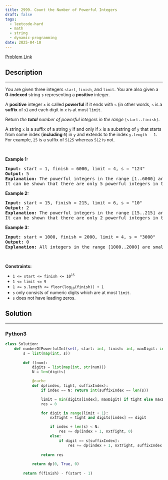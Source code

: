 ```yaml
---
title: 2999. Count the Number of Powerful Integers
draft: false
tags: 
  - leetcode-hard
  - math
  - string
  - dynamic-programming
date: 2025-04-10
---
```


[Problem Link](https://leetcode.com/problems/count-the-number-of-powerful-integers/)

## Description

---
<p>You are given three integers <code>start</code>, <code>finish</code>, and <code>limit</code>. You are also given a <strong>0-indexed</strong> string <code>s</code> representing a <strong>positive</strong> integer.</p>

<p>A <strong>positive</strong> integer <code>x</code> is called <strong>powerful</strong> if it ends with <code>s</code> (in other words, <code>s</code> is a <strong>suffix</strong> of <code>x</code>) and each digit in <code>x</code> is at most <code>limit</code>.</p>

<p>Return <em>the <strong>total</strong> number of powerful integers in the range</em> <code>[start..finish]</code>.</p>

<p>A string <code>x</code> is a suffix of a string <code>y</code> if and only if <code>x</code> is a substring of <code>y</code> that starts from some index (<strong>including </strong><code>0</code>) in <code>y</code> and extends to the index <code>y.length - 1</code>. For example, <code>25</code> is a suffix of <code>5125</code> whereas <code>512</code> is not.</p>

<p>&nbsp;</p>
<p><strong class="example">Example 1:</strong></p>

<pre>
<strong>Input:</strong> start = 1, finish = 6000, limit = 4, s = &quot;124&quot;
<strong>Output:</strong> 5
<strong>Explanation:</strong> The powerful integers in the range [1..6000] are 124, 1124, 2124, 3124, and, 4124. All these integers have each digit &lt;= 4, and &quot;124&quot; as a suffix. Note that 5124 is not a powerful integer because the first digit is 5 which is greater than 4.
It can be shown that there are only 5 powerful integers in this range.
</pre>

<p><strong class="example">Example 2:</strong></p>

<pre>
<strong>Input:</strong> start = 15, finish = 215, limit = 6, s = &quot;10&quot;
<strong>Output:</strong> 2
<strong>Explanation:</strong> The powerful integers in the range [15..215] are 110 and 210. All these integers have each digit &lt;= 6, and &quot;10&quot; as a suffix.
It can be shown that there are only 2 powerful integers in this range.
</pre>

<p><strong class="example">Example 3:</strong></p>

<pre>
<strong>Input:</strong> start = 1000, finish = 2000, limit = 4, s = &quot;3000&quot;
<strong>Output:</strong> 0
<strong>Explanation:</strong> All integers in the range [1000..2000] are smaller than 3000, hence &quot;3000&quot; cannot be a suffix of any integer in this range.
</pre>

<p>&nbsp;</p>
<p><strong>Constraints:</strong></p>

<ul>
	<li><code>1 &lt;= start &lt;= finish &lt;= 10<sup>15</sup></code></li>
	<li><code>1 &lt;= limit &lt;= 9</code></li>
	<li><code>1 &lt;= s.length &lt;= floor(log<sub>10</sub>(finish)) + 1</code></li>
	<li><code>s</code> only consists of numeric digits which are at most <code>limit</code>.</li>
	<li><code>s</code> does not have leading zeros.</li>
</ul>


## Solution

---
### Python3
``` py title='count-the-number-of-powerful-integers'
class Solution:
    def numberOfPowerfulInt(self, start: int, finish: int, maxDigit: int, s: str) -> int:
        s = list(map(int, s))
        
        def f(num):
            digits = list(map(int, str(num)))
            N = len(digits)

            @cache
            def dp(index, tight, suffixIndex):
                if index == N: return int(suffixIndex == len(s))

                limit = min(digits[index], maxDigit) if tight else maxDigit
                res = 0

                for digit in range(limit + 1):
                    nxtTight = tight and digits[index] == digit

                    if index + len(s) < N:
                        res += dp(index + 1, nxtTight, 0)
                    else:
                        if digit == s[suffixIndex]:
                            res += dp(index + 1, nxtTight, suffixIndex + 1)
                
                return res
            
            return dp(0, True, 0)
        
        return f(finish) - f(start - 1)
```

